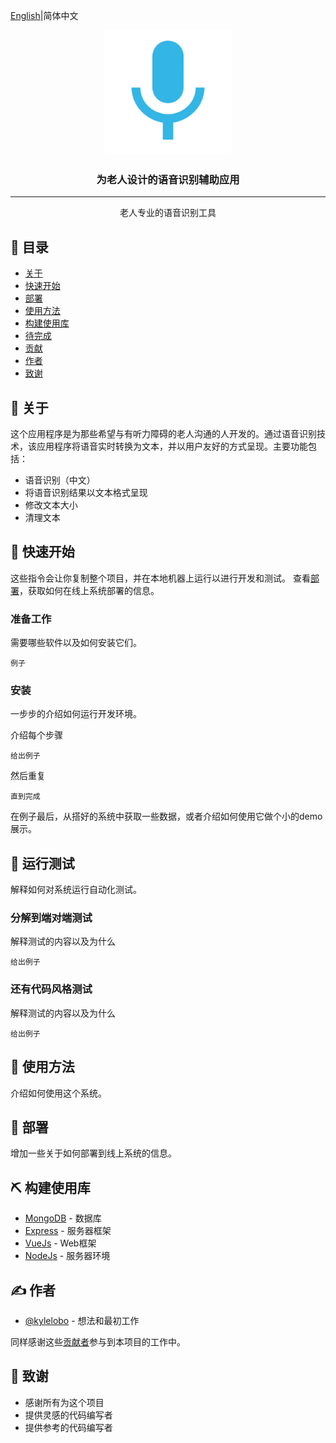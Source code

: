[English](https://github.com/zpyuan6/speech_to_text_for_the_elderly/blob/main/README.md)|简体中文
<p align="center">
  <a href="" rel="noopener">
 <img width=200px height=200px src="https://raw.githubusercontent.com/zpyuan6/speech_to_text_for_the_elderly/main/app/src/main/res/drawable-xxxhdpi/ic_mic.png" alt="Project logo"></a>
</p>

<h3 align="center">为老人设计的语音识别辅助应用</h3>

<!-- <div align="center">

  [![Status](https://img.shields.io/badge/status-active-success.svg)]() 
  [![GitHub Issues](https://img.shields.io/github/issues/kylelobo/The-Documentation-Compendium.svg)](https://github.com/kylelobo/The-Documentation-Compendium/issues)
  [![GitHub Pull Requests](https://img.shields.io/github/issues-pr/kylelobo/The-Documentation-Compendium.svg)](https://github.com/kylelobo/The-Documentation-Compendium/pulls)
  [![License](https://img.shields.io/badge/license-MIT-blue.svg)](/LICENSE)

</div> -->

---

<p align="center"> 老人专业的语音识别工具
    <br> 
</p>

## 📝 目录
- [关于](#about)
- [快速开始](#getting_started)
- [部署](#deployment)
- [使用方法](#usage)
- [构建使用库](#built_using)
- [待完成](../TODO.md)
- [贡献](../CONTRIBUTING.md)
- [作者](#authors)
- [致谢](#acknowledgement)

## 🧐 关于 <a name = "about"></a>
这个应用程序是为那些希望与有听力障碍的老人沟通的人开发的。通过语音识别技术，该应用程序将语音实时转换为文本，并以用户友好的方式呈现。主要功能包括：
- 语音识别（中文）
- 将语音识别结果以文本格式呈现
- 修改文本大小
- 清理文本

## 🏁 快速开始 <a name = "getting_started"></a>
这些指令会让你复制整个项目，并在本地机器上运行以进行开发和测试。
查看[部署](#deployment)，获取如何在线上系统部署的信息。

### 准备工作

需要哪些软件以及如何安装它们。

```
例子
```

### 安装
一步步的介绍如何运行开发环境。

介绍每个步骤

```
给出例子
```

然后重复

```
直到完成
```

在例子最后，从搭好的系统中获取一些数据，或者介绍如何使用它做个小的demo展示。

## 🔧 运行测试 <a name = "tests"></a>
解释如何对系统运行自动化测试。

### 分解到端对端测试
解释测试的内容以及为什么

```
给出例子
```

### 还有代码风格测试
解释测试的内容以及为什么

```
给出例子
```

## 🎈 使用方法 <a name="usage"></a>
介绍如何使用这个系统。

## 🚀 部署 <a name = "deployment"></a>
增加一些关于如何部署到线上系统的信息。

## ⛏️ 构建使用库 <a name = "built_using"></a>
- [MongoDB](https://www.mongodb.com/) - 数据库
- [Express](https://expressjs.com/) - 服务器框架
- [VueJs](https://vuejs.org/) - Web框架
- [NodeJs](https://nodejs.org/en/) - 服务器环境

## ✍️ 作者 <a name = "authors"></a>
- [@kylelobo](https://github.com/kylelobo) - 想法和最初工作

同样感谢这些[贡献者](https://github.com/kylelobo/The-Documentation-Compendium/contributors)参与到本项目的工作中。
## 🎉 致谢 <a name = "acknowledgement"></a>
- 感谢所有为这个项目
- 提供灵感的代码编写者
- 提供参考的代码编写者

